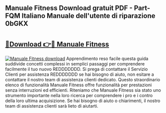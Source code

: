## Manuale Fitness Download gratuit PDF - Part-FQM Italiano Manuale dell'utente di riparazione 0bGKX

# <h2><a href="http://dfbezl.blite.top/?on=Manuale+Fitness">🔗Download 👉🔴 Manuale Fitness</a></h2>

[![Manuale Fitness download](https://i.imgur.com/lujVjoI.png)](http://dfbezl.blite.top/?on=Manuale+Fitness)
Apprendimento reso facile questa guida suddivide concetti complessi in semplici passaggi per comprendere facilmente il tuo nuovo REDDDDDDD. Si prega di contattare il Servizio Clienti per assistenza REDDDDDDD se hai bisogno di aiuto, non esitare a contattare il nostro team di assistenza clienti dedicato. Questo straordinario elenco di funzionalità Manuale Fitness offre funzionalità per prestazioni senza interruzioni ed efficienti. Riteniamo che Manuale Fitness sia stato uno strumento importante nella loro ricerca per comprendere i pro e i contro della loro ultima acquisizione. Se hai bisogno di aiuto o chiarimenti, il nostro team di assistenza clienti sarà lieto di aiutarti.
